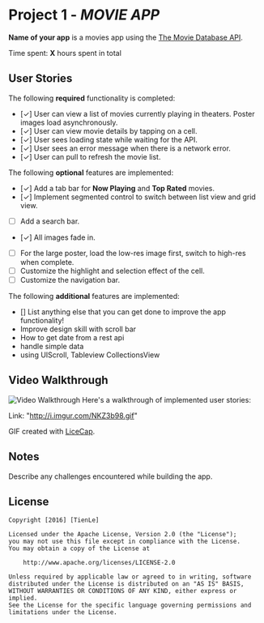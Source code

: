 # Project 1 - *MOVIE APP*

**Name of your app** is a movies app using the [The Movie Database API](http://docs.themoviedb.apiary.io/#).

Time spent: **X** hours spent in total

## User Stories

The following **required** functionality is completed:

- [✓] User can view a list of movies currently playing in theaters. Poster images load asynchronously.
- [✓] User can view movie details by tapping on a cell.
- [✓] User sees loading state while waiting for the API.
- [✓] User sees an error message when there is a network error.
- [✓] User can pull to refresh the movie list.

The following **optional** features are implemented:

- [✓] Add a tab bar for **Now Playing** and **Top Rated** movies.
- [✓] Implement segmented control to switch between list view and grid view.
- [ ] Add a search bar.
- [✓] All images fade in.
- [ ] For the large poster, load the low-res image first, switch to high-res when complete.
- [ ] Customize the highlight and selection effect of the cell.
- [ ] Customize the navigation bar.

The following **additional** features are implemented:

- [] List anything else that you can get done to improve the app functionality!
- Improve design skill with scroll bar 
- How to get date from a rest api 
- handle simple data 
- using UIScroll, Tableview CollectionsView

## Video Walkthrough
![Video Walkthrough](MoviesApp2.gif)
Here's a walkthrough of implemented user stories:

Link: "http://i.imgur.com/NKZ3b98.gif"

GIF created with [LiceCap](http://www.cockos.com/licecap/).

## Notes

Describe any challenges encountered while building the app.


## License

    Copyright [2016] [TienLe]

    Licensed under the Apache License, Version 2.0 (the "License");
    you may not use this file except in compliance with the License.
    You may obtain a copy of the License at

        http://www.apache.org/licenses/LICENSE-2.0

    Unless required by applicable law or agreed to in writing, software
    distributed under the License is distributed on an "AS IS" BASIS,
    WITHOUT WARRANTIES OR CONDITIONS OF ANY KIND, either express or implied.
    See the License for the specific language governing permissions and
    limitations under the License.
